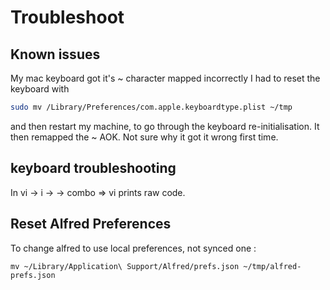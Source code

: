 # Troubleshoot

## Known issues

My mac keyboard got it's ~ character mapped incorrectly I had to reset the
keyboard with

```bash
sudo mv /Library/Preferences/com.apple.keyboardtype.plist ~/tmp
```

and then restart my machine, to go through the keyboard re-initialisation. It
then remapped the ~ AOK. Not sure why it got it wrong first time.

## keyboard troubleshooting

In vi -> i -> <C-v> -> <key> combo => vi prints raw code.


## Reset Alfred Preferences

To change alfred to use local preferences, not synced one :

    mv ~/Library/Application\ Support/Alfred/prefs.json ~/tmp/alfred-prefs.json

